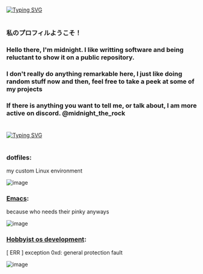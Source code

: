 # 
#####
[![Typing SVG](https://readme-typing-svg.demolab.com?font=IBM+Plex+Mono&size=24&duration=4500&pause=100&color=919A91&vCenter=true&multiline=true&repeat=false&random=false&width=700&height=70&lines=midnight-the-rock;I+code%2C+and+I+do+not+have+a+clue+what+I+am+doing)](https://git.io/typing-svg)
#
### 私のプロフィルようこそ！
### Hello there, I'm midnight. I like writting software and being reluctant to show it on a public repository. 
### I don't really do anything remarkable here, I just like doing random stuff now and then, feel free to take a peek at some of my projects

### If there is anything you want to tell me, or talk about, I am more active on discord. @midnight_the_rock 

# 
#####
[![Typing SVG](https://readme-typing-svg.demolab.com?font=IBM+Plex+Mono&size=24&duration=4500&color=919A91&multiline=true&repeat=false&random=false&width=700&height=70&lines=INSERT+TITLE;--I+mean+uh%2C+look+at+some+of+my+repos)](https://git.io/typing-svg)
#

### dotfiles: 
my custom Linux environment

![image](https://github.com/midnight-the-rock/midnight-the-rock/assets/106489765/247192ba-95aa-49bf-a64f-64e289f6e0f4)

### [Emacs](): 
because who needs their pinky anyways

![image](https://github.com/midnight-the-rock/midnight-the-rock/assets/106489765/b85cf0a6-f289-4589-84f7-0ed1212d0059)


### [Hobbyist os development](https://github.com/midnight-the-rock/Labyrinth): 
\[ ERR \] exception 0xd: general protection fault

![image](https://github.com/midnight-the-rock/midnight-the-rock/assets/106489765/6a895835-7cc2-4df0-8fbf-3d029cdcd49b)
